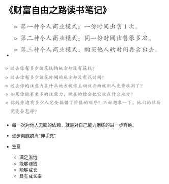 # 《财富自由之路读书笔记》

- ![image-20210209162524502](./imgs/image-20210209162524502.png)

![image-20210209170149584](./imgs/image-20210209170018593.png)

- 每一次对他人无脑的依赖，就是对自己能力磨练的进一步弃绝。
- 逐步彻底脱离”伸手党“

- 生意
  - 满足温饱
  - 能够赚钱
  - 能够成长
  - 具有成长率